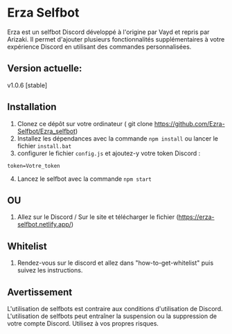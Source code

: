 # Erza Selfbot

Erza est un selfbot Discord développé à l'origine par Vayd et repris par Arizaki. Il permet d'ajouter plusieurs fonctionnalités supplémentaires à votre expérience Discord en utilisant des commandes personnalisées.


## Version actuelle:
v1.0.6 [stable]

## Installation

1. Clonez ce dépôt sur votre ordinateur ( git clone https://github.com/Ezra-Selfbot/Ezra_selfbot)
2. Installez les dépendances avec la commande `npm install` ou lancer le fichier `install.bat`
3. configurer le fichier `config.js` et ajoutez-y votre token Discord :
```
token=Votre_token
```
4. Lancez le selfbot avec la commande `npm start`

## OU 

1. Allez sur le Discord / Sur le site et télécharger le fichier (https://erza-selfbot.netlify.app/)

## Whitelist

1. Rendez-vous sur le discord et allez dans "how-to-get-whitelist" puis suivez les instructions.

## Avertissement

L'utilisation de selfbots est contraire aux conditions d'utilisation de Discord. L'utilisation de selfbots peut entraîner la suspension ou la suppression de votre compte Discord. Utilisez à vos propres risques.
